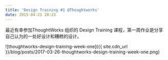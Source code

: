 ```yaml
---
title: 'Design Training #1 @Thoughtworks'
date: 2015-04-21 20:23
---
```


最近有幸参加ThoughtWorks 组织的 Design Training 课程，第一周作业是分享自己认为的一处好设计和糟糕的设计。

![thoughtworks-design-training-week-one]({{ site.cdn_url }}/blog/posts/2017-03-26-thoughtworks-design-training-week-one.png)






